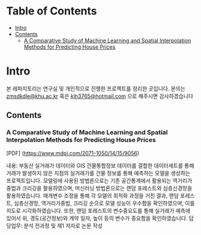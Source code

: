 Table of Contents
=================
* [Intro](#Intro)
* [Contents](#Contents)
  * [A Comparative Study of Machine Learning and Spatial Interpolation Methods for Predicting House Prices](#Contents)


# Intro

본 레파지토리는 연구실 및 개인적으로 진행한 프로젝트를 정리한 곳입니다.
문의는 zmsdkdle@khu.ac.kr 혹은 kjh3765@hotmail.com 으로 해주시면 감사하겠습니다

## Contents

### A Comparative Study of Machine Learning and Spatial Interpolation Methods for Predicting House Prices
[PDF] (https://www.mdpi.com/2071-1050/14/15/9056)

내용: 부동산 실거래가 데이터와 GIS 건물통합정보 데이터를 결합한 데이터세트를 통해 거래가 발생하지 않은 지점의 실거래가를 건물 정보를 통해 예측하는 모델을 생성하는 프로젝트입니다. 모델링에 사용된 방법론으로는 기존 공간통계에서 활용되는 역거리가중법과 크리깅을 활용하였으며, 머신러닝 방법론으로는 랜덤 포레스트와 심층신경망을 활용하였습니다. 매개변수 조정을 통해 각 모델의 최적화 과정을 거친 결과, 랜덤 포레스트, 심층신경망, 역거리가중법, 크리깅 순으로 모델 성능이 우수함을 확인하였으며, 이를 지도로 시각화하였습니다. 또한, 랜덤 포레스트의 변수중요도를 통해 실거래가 예측에 있어서 위, 경도(공간정보)와 계약 일자, 높이 등의 변수가 중요함을 확인하였습니다. 
담당업무: 분석 전과정 및 제1 저자로 논문 작성

